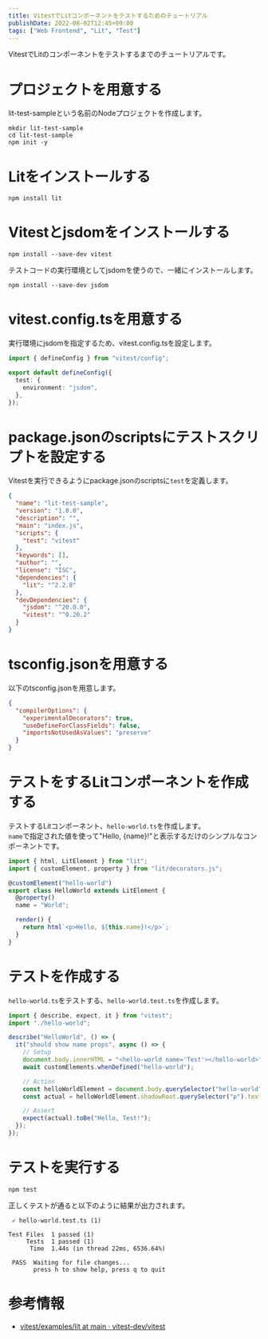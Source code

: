 ```yaml
---
title: VitestでLitコンポーネントをテストするためのチュートリアル
publishDate: 2022-08-02T12:45+09:00
tags: ["Web Frontend", "Lit", "Test"]
---
```


VitestでLitのコンポーネントをテストするまでのチュートリアルです。

# プロジェクトを用意する

lit-test-sampleという名前のNodeプロジェクトを作成します。

```
mkdir lit-test-sample
cd lit-test-sample
npm init -y
```

# Litをインストールする

```
npm install lit
```

# Vitestとjsdomをインストールする

```
npm install --save-dev vitest
```

テストコードの実行環境としてjsdomを使うので、一緒にインストールします。

```
npm install --save-dev jsdom
```

# vitest.config.tsを用意する

実行環境にjsdomを指定するため、vitest.config.tsを設定します。

```typescript
import { defineConfig } from "vitest/config";

export default defineConfig({
  test: {
    environment: "jsdom",
  },
});
```

# package.jsonのscriptsにテストスクリプトを設定する

Vitestを実行できるようにpackage.jsonのscriptsに`test`を定義します。

```json
{
  "name": "lit-test-sample",
  "version": "1.0.0",
  "description": "",
  "main": "index.js",
  "scripts": {
    "test": "vitest"
  },
  "keywords": [],
  "author": "",
  "license": "ISC",
  "dependencies": {
    "lit": "^2.2.8"
  },
  "devDependencies": {
    "jsdom": "^20.0.0",
    "vitest": "^0.20.2"
  }
}
```

# tsconfig.jsonを用意する

以下のtsconfig.jsonを用意します。

```json
{
  "compilerOptions": {
    "experimentalDecorators": true,
    "useDefineForClassFields": false,
    "importsNotUsedAsValues": "preserve"
  }
}
```

# テストをするLitコンポーネントを作成する

テストするLitコンポーネント、`hello-world.ts`を作成します。  
`name`で指定された値を使って"Hello, {name}!"と表示するだけのシンプルなコンポーネントです。

```typescript
import { html, LitElement } from "lit";
import { customElement, property } from "lit/decorators.js";

@customElement("hello-world")
export class HelloWorld extends LitElement {
  @property()
  name = "World";

  render() {
    return html`<p>Hello, ${this.name}!</p>`;
  }
}
```

# テストを作成する

`hello-world.ts`をテストする、`hello-world.test.ts`を作成します。

```typescript
import { describe, expect, it } from "vitest";
import "./hello-world";

describe("HelloWorld", () => {
  it("should show name props", async () => {
    // Setup
    document.body.innerHTML = "<hello-world name='Test'></hello-world>";
    await customElements.whenDefined("hello-world");

    // Action
    const helloWorldElement = document.body.querySelector("hello-world");
    const actual = helloWorldElement.shadowRoot.querySelector("p").textContent;

    // Assert
    expect(actual).toBe("Hello, Test!");
  });
});
```

# テストを実行する

```
npm test
```

正しくテストが通ると以下のように結果が出力されます。

```console
 ✓ hello-world.test.ts (1)

Test Files  1 passed (1)
     Tests  1 passed (1)
      Time  1.44s (in thread 22ms, 6536.64%)

 PASS  Waiting for file changes...
       press h to show help, press q to quit
```

# 参考情報

- [vitest/examples/lit at main · vitest-dev/vitest](https://github.com/vitest-dev/vitest/tree/main/examples/lit)
